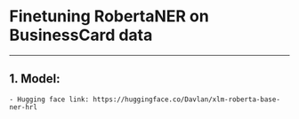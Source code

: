 # Finetuning RobertaNER on BusinessCard data
---
## 1. Model:
    - Hugging face link: https://huggingface.co/Davlan/xlm-roberta-base-ner-hrl
